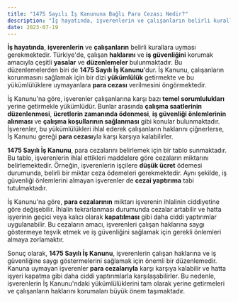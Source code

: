 ```yaml
---
title: "1475 Sayılı İş Kanununa Bağlı Para Cezası Nedir?"
description: "İş hayatında, işverenlerin ve çalışanların belirli kurallara uyması gerekmektedir."
date: 2023-07-19
---
```


**İş hayatında**, **işverenlerin** ve **çalışanların** belirli kurallara uyması gerekmektedir. Türkiye'de, çalışan
**haklarını** ve **iş güvenliğini** korumak amacıyla çeşitli **yasalar** ve **düzenlemeler** bulunmaktadır. Bu
düzenlemelerden biri de **1475 Sayılı İş Kanunu**'dur. İş Kanunu, çalışanların korunmasını sağlamak için bir dizi
**yükümlülük** getirmekte ve bu yükümlülüklere uymayanlara **para cezası** verilmesini öngörmektedir.

İş Kanunu'na göre, işverenler çalışanlarına karşı bazı **temel sorumlulukları** yerine getirmekle yükümlüdür. Bunlar
arasında **çalışma saatlerinin düzenlenmesi**, **ücretlerin zamanında ödenmesi**, **iş güvenliği önlemlerinin alınması**
ve **çalışma koşullarının sağlanması** gibi konular bulunmaktadır. İşverenler, bu yükümlülükleri ihlal ederek
çalışanların haklarını çiğnerlerse, İş Kanunu gereği **para cezası**yla karşı karşıya kalabilirler.

**1475 Sayılı İş Kanunu**, para cezalarını belirlemek için bir tablo sunmaktadır. Bu tablo, işverenlerin ihlal ettikleri
maddelere göre cezaların miktarını belirlemektedir. Örneğin, işverenlerin işçilere **düşük ücret** ödemesi durumunda,
belirli bir miktar ceza ödemeleri gerekmektedir. Aynı şekilde, iş güvenliği önlemlerini almayan işverenler de **cezai
yaptırıma** tabi tutulmaktadır.

İş Kanunu'na göre, **para cezalarının** miktarı işverenin ihlalinin ciddiyetine göre değişebilir. İhlalin tekrarlanması
durumunda cezalar artabilir ve hatta işyerinin geçici veya kalıcı olarak **kapatılması** gibi daha ciddi yaptırımlar
uygulanabilir. Bu cezaların amacı, işverenleri çalışan haklarına saygı göstermeye teşvik etmek ve iş güvenliğini
sağlamak için gerekli önlemleri almaya zorlamaktır.

Sonuç olarak, **1475 Sayılı İş Kanunu**, işverenlerin çalışan haklarına ve iş güvenliğine saygı göstermelerini sağlamak
için önemli bir düzenlemedir. Kanuna uymayan işverenler **para cezalarıyla** karşı karşıya kalabilir ve hatta işyeri
kapatma gibi daha ciddi yaptırımlarla karşılaşabilirler. Bu nedenle, işverenlerin İş Kanunu'ndaki yükümlülüklerini tam
olarak yerine getirmeleri ve çalışanların haklarını korumaları büyük önem taşımaktadır.
